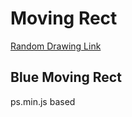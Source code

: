 # Moving Rect

[Random Drawing Link](https://creativecodingart2210fall2019section2.github.io/creativeCodingGitHub/projectDemo/projectDemo/movingRect/movingRect.html)


## Blue Moving Rect

ps.min.js based
